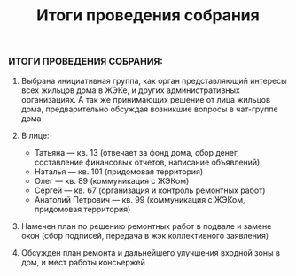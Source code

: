 ﻿---
layout: post
published: true
title: Итоги проведения собрания
---

### ИТОГИ ПРОВЕДЕНИЯ СОБРАНИЯ:

1. Выбрана инициативная группа, как орган
представляющий интересы всех жильцов дома в
ЖЭКе, и других административных организациях. А
так же принимающих решение от лица жильцов дома,
предварительно обсуждая возникшие вопросы в чат-группе дома

2. В лице:  
   * Татьяна — кв. 13 (отвечает за фонд дома, сбор денег,
составление финансовых отчетов, написание объявлений)
   * Наталья — кв. 101 (придомовая территория)
   * Олег — кв. 89 (коммуникация с ЖЭКом)
   * Сергей — кв. 67 (организация и контроль ремонтных работ)
   * Анатолий Петрович — кв. 99 (коммуникация с ЖЭКом,
придомовая территория)  

2. Намечен план по решению ремонтных работ в подвале
и замене окон (сбор подписей, передача в жэк
коллективного заявления)

3. Обсужден план ремонта и дальнейшего улучшения
входной зоны в дом, и мест работы консьержей